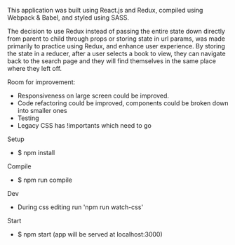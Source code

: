 This application was built using React.js and Redux, compiled using Webpack & Babel, and styled using SASS.

The decision to use Redux instead of passing the entire state down directly from parent to child through props or storing state in url params, was made primarily to practice using Redux, and enhance user experience. By storing the state in a reducer, after a user selects a book to view, they can navigate back to the search page and they will find themselves in the same place where they left off.

Room for improvement:
- Responsiveness on large screen could be improved.
- Code refactoring could be improved, components could be broken down into smaller ones
- Testing
- Legacy CSS has !importants which need to go

Setup
* $ npm install

Compile
* $ npm run compile

Dev
* During css editing run 'npm run watch-css'

Start
* $ npm start
(app will be served at localhost:3000)
